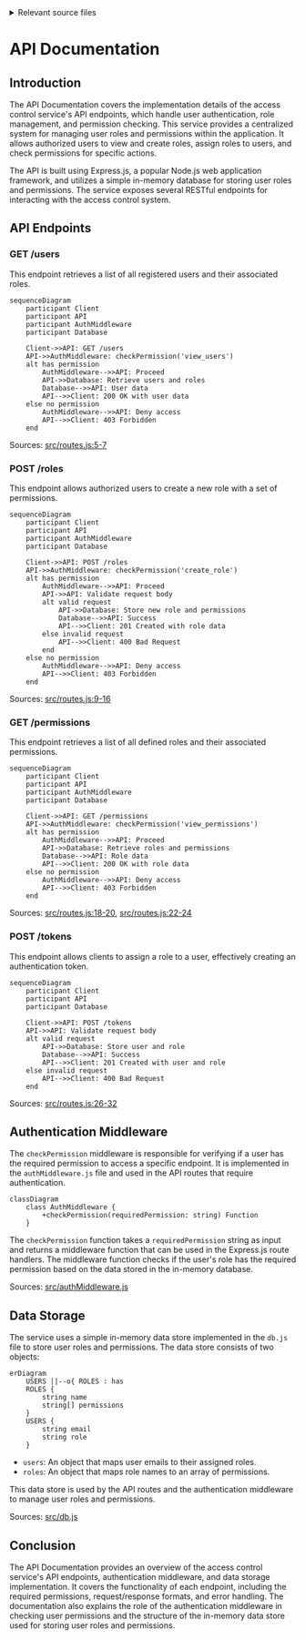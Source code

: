 <details>
<summary>Relevant source files</summary>

The following files were used as context for generating this wiki page:

- [src/routes.js](https://github.com/agattani123/access-control-service/blob/main/src/routes.js)
- [src/authMiddleware.js](https://github.com/agattani123/access-control-service/blob/main/src/authMiddleware.js)
- [src/db.js](https://github.com/agattani123/access-control-service/blob/main/src/db.js)

</details>

# API Documentation

## Introduction

The API Documentation covers the implementation details of the access control service's API endpoints, which handle user authentication, role management, and permission checking. This service provides a centralized system for managing user roles and permissions within the application. It allows authorized users to view and create roles, assign roles to users, and check permissions for specific actions.

The API is built using Express.js, a popular Node.js web application framework, and utilizes a simple in-memory database for storing user roles and permissions. The service exposes several RESTful endpoints for interacting with the access control system.

## API Endpoints

### GET /users

This endpoint retrieves a list of all registered users and their associated roles.

```mermaid
sequenceDiagram
    participant Client
    participant API
    participant AuthMiddleware
    participant Database

    Client->>API: GET /users
    API->>AuthMiddleware: checkPermission('view_users')
    alt has permission
        AuthMiddleware-->>API: Proceed
        API->>Database: Retrieve users and roles
        Database-->>API: User data
        API-->>Client: 200 OK with user data
    else no permission
        AuthMiddleware-->>API: Deny access
        API-->>Client: 403 Forbidden
    end
```

Sources: [src/routes.js:5-7]()

### POST /roles

This endpoint allows authorized users to create a new role with a set of permissions.

```mermaid
sequenceDiagram
    participant Client
    participant API
    participant AuthMiddleware
    participant Database

    Client->>API: POST /roles
    API->>AuthMiddleware: checkPermission('create_role')
    alt has permission
        AuthMiddleware-->>API: Proceed
        API->>API: Validate request body
        alt valid request
            API->>Database: Store new role and permissions
            Database-->>API: Success
            API-->>Client: 201 Created with role data
        else invalid request
            API-->>Client: 400 Bad Request
        end
    else no permission
        AuthMiddleware-->>API: Deny access
        API-->>Client: 403 Forbidden
    end
```

Sources: [src/routes.js:9-16]()

### GET /permissions

This endpoint retrieves a list of all defined roles and their associated permissions.

```mermaid
sequenceDiagram
    participant Client
    participant API
    participant AuthMiddleware
    participant Database

    Client->>API: GET /permissions
    API->>AuthMiddleware: checkPermission('view_permissions')
    alt has permission
        AuthMiddleware-->>API: Proceed
        API->>Database: Retrieve roles and permissions
        Database-->>API: Role data
        API-->>Client: 200 OK with role data
    else no permission
        AuthMiddleware-->>API: Deny access
        API-->>Client: 403 Forbidden
    end
```

Sources: [src/routes.js:18-20](), [src/routes.js:22-24]()

### POST /tokens

This endpoint allows clients to assign a role to a user, effectively creating an authentication token.

```mermaid
sequenceDiagram
    participant Client
    participant API
    participant Database

    Client->>API: POST /tokens
    API->>API: Validate request body
    alt valid request
        API->>Database: Store user and role
        Database-->>API: Success
        API-->>Client: 201 Created with user and role
    else invalid request
        API-->>Client: 400 Bad Request
    end
```

Sources: [src/routes.js:26-32]()

## Authentication Middleware

The `checkPermission` middleware is responsible for verifying if a user has the required permission to access a specific endpoint. It is implemented in the `authMiddleware.js` file and used in the API routes that require authentication.

```mermaid
classDiagram
    class AuthMiddleware {
        +checkPermission(requiredPermission: string) Function
    }
```

The `checkPermission` function takes a `requiredPermission` string as input and returns a middleware function that can be used in the Express.js route handlers. The middleware function checks if the user's role has the required permission based on the data stored in the in-memory database.

Sources: [src/authMiddleware.js]()

## Data Storage

The service uses a simple in-memory data store implemented in the `db.js` file to store user roles and permissions. The data store consists of two objects:

```mermaid
erDiagram
    USERS ||--o{ ROLES : has
    ROLES {
        string name
        string[] permissions
    }
    USERS {
        string email
        string role
    }
```

- `users`: An object that maps user emails to their assigned roles.
- `roles`: An object that maps role names to an array of permissions.

This data store is used by the API routes and the authentication middleware to manage user roles and permissions.

Sources: [src/db.js]()

## Conclusion

The API Documentation provides an overview of the access control service's API endpoints, authentication middleware, and data storage implementation. It covers the functionality of each endpoint, including the required permissions, request/response formats, and error handling. The documentation also explains the role of the authentication middleware in checking user permissions and the structure of the in-memory data store used for storing user roles and permissions.